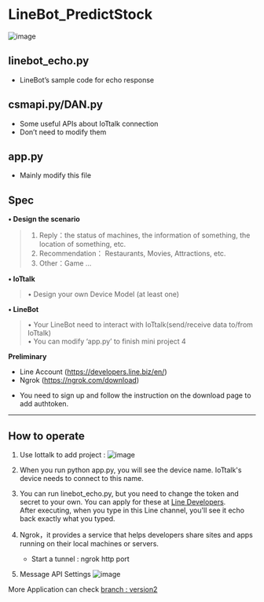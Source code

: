 # LineBot_PredictStock
![image](https://github.com/wengjiahuang0529/LineBot_PredictStock/assets/96289978/cc2e8b1e-5c86-4b3c-afe0-9795f447d62e)

**<h2>linebot_echo.py</h2>**
   - LineBot’s sample code for echo response  

**<h2>csmapi.py/DAN.py</h2>**
   - Some useful APIs about IoTtalk connection  
   - Don’t need to modify them
     
**<h2>app.py</h2>**
   - Mainly modify this file

**<h2>Spec</h2>**
**• Design the scenario**  
> 1. Reply：the status of machines, the information of something, the location of something, etc.  
> 2. Recommendation： Restaurants, Movies, Attractions, etc.  
> 3. Other：Game …
   
**• IoTtalk**   
> • Design your own Device Model (at least one) 

**• LineBot**  
> • Your LineBot need to interact with IoTtalk(send/receive data to/from IoTtalk)  
> • You can modify ‘app.py’ to finish mini project 4

**Preliminary**  
   - Line Account (https://developers.line.biz/en/)  
   - Ngrok (https://ngrok.com/download)
   * You need to sign up and follow the instruction on the download page to add authtoken.
     
---
**<h2>How to operate</h2>**
1. Use Iottalk to add project :
![image](https://github.com/wengjiahuang0529/LineBot_PredictStock/assets/96289978/a80f1189-8d82-483d-8f22-2f672415ea22)

2. When you run python app.py, you will see the device name. IoTtalk's device needs to connect to this name.

3. You can run linebot_echo.py, but you need to change the token and secret to your own. You can apply for these at [Line Developers](https://developers.line.biz/en/).  
After executing, when you type in this Line channel, you'll see it echo back exactly what you typed.

4. Ngrok，it provides a service that helps developers share sites and apps running on their local machines or
servers.
   * Start a tunnel : ngrok http port  

5. Message API Settings
![image](https://github.com/wengjiahuang0529/LineBot_PredictStock/assets/96289978/0811af62-d190-4730-aefc-476b1d546a60)


More Application can check [branch : version2](https://github.com/wengjiahuang0529/LineBot_Application/tree/version2)

